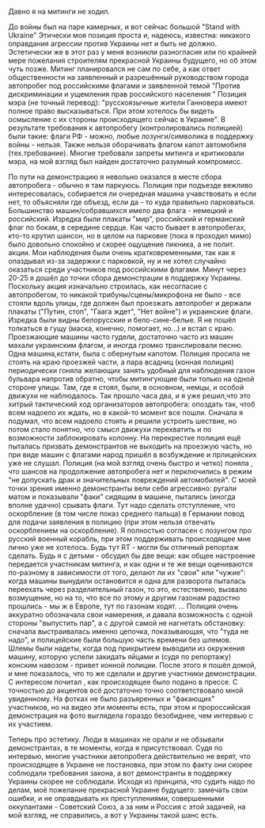 Давно я на митинги не ходил.

До войны был на паре камерных, и вот сейчас большой "Stand with Ukraine" 
Этически моя позиция проста и, надеюсь,  известна: никакого оправдания агрессии против Украины нет и быть не должно.
Эстетически же в этот раз у меня возникли  разногласия или по крайней мере пожелания строителям прекрасной Украины будущего, но об этом чуть позже.
Митинг планировался не сам по себе, а как ответ общественности на заявленный и разрешённый руководством города автопробег под российскими флагами и заявленной темой "Против дискриминации и ущемления прав российского населения "
Позиция мэра (не точный перевод): "русскоязычные жители Ганновера имеют полное право высказываться. При этом хотелось бы видеть осмысление с их стороны происходящего сейчас в Украине".
В результате требования к автопробегу (контролировались полицией) были такие:
флаги РФ - можно, любые лозунги/символика  в поддержку войны - нельзя.
Также нельзя оборачивать флагом капот автомобиля (тех.требование).
Многие требовали запреты митинга и критиковали мэра, на мой взгляд был найден достаточно разумный компромисс.

По пути на демонстрацию я невольно оказался в месте сбора автопробега - обычно я там паркуюсь. Полиция при подъезде вежливо интересовалась, собирается ли очередная машина учавствовать и если нет, то объясняли где объезд, если да - то куда правильно парковаться. Большинство машин/собравшихся имело два флага - немецкий и российский. Изредка были плакаты "мир",  российский и германский флаг по бокам, в середине сердце.  Как часто бывает в автопробегах, кто-то крутил шансон, но в целом на парковке (пока я проходил мимо) было довольно спокойно и скорее ощущение пикника, а не полит. акции. Мои наблюдения были очень кратковременными, так как я опаздывал из-за задержки с парковкой, ну и не хотел случайно оказаться среди участников под российскими флагами.
Минут через 20-25 я дошёл до точки сбора демонстрации в поддержку Украины.
Поскольку акция изначально строилась, как несогласие с автопробегом, то никакой трибуны/сцены/микрофона не было - все стояли вдоль улицы, где должен был проезжать автопробег и держали плакаты ("Путин, стоп", "Гаага ждет", "Нет войне") и украинские флаги. Изредка были видны белорусские и бело-сине-белые.
Я не пошёл толкаться в гущу (маска, конечно, помогает, но...) и встал с краю.
Проезжающие машины часто гудели, достаточно часто из машин махали украинским флагом, и иногда громко транслировали песню. Одна машина,кстати, была с обернутым капотом.  Полиция просила не стоять на краю проезжей части, а пара всадниц (конная полиция) периодически гоняла желающих занять удобный для наблюдения газон бульвара напротив обратно, чтобы митингующие были только на одной стороне улицы.
Там, где я стоял, были, в основном, немцы, и особой движухи не наблюдалось.
Так прошло часа два, и я уже решил,что это хитрый тактический ход организаторов автопробега: опоздать так, чтоб всем надоело их ждать, но в какой-то момент все пошли. Сначала я подумал, что всем надоело стоять и решили устроить шествие, но потом стало понятно, что смысл движухи перехватить и по возможности заблокировать колонну.
На перекрестке полиция ещё пыталась призвать демонстрантов не выходить на проезжую часть, но при виде машин с флагами народ пришёл в возбуждение и
прлицейских уже не слушал. Полиция (на мой взгляд очень быстро и четко) поняла , что шансов на продолжение автопробега нет и перключились в режим "не допускать драк и значительных повреждений автомобилей". С моей точки зрения именно демонстранты вели себя агрессивно: ругали матом и показывали "факи" сидящим в машине, пытались (иногда вполне удачно) срывать флаги.  Тут надо сделать отступление, что оскорбление (в том числе показ среднего пальца) в Германии повод для подачи заявления в полицию (при этом нельзя отвечать оскорблением на оскорбление).
Я полностью согласен с лозунгом про русский военный корабль, при этом поддерживать происходящее мне лично уже не хотелось. Будь тут RT - могли бы отличный репортаж сделать. Будь я с детьми - обсудил бы две вещи: как общее настроение  передается участникам митинга, и как одни и те же вещи оцениваются по-разному в зависимости от того, делают ли их "свои" или "чужие": когда машины вынудили остановится и одна для разворота пыталась переехать через разделительный газон, то это, естественно, вызвало возмущение, но на то, что все по этому и другим газонам радостно прошлись - мы ж в Европе, тут по газонам ходят.
...
Полиция очень аккуратно обозначала свои намерения, и давала возможность с одной стороны "выпустить пар", а с другой самой не нагнетать обстановку: сначала выстраивалась именно цепочка, показывающая, что "туда не надо", и полицейские были большую часть времени без шлемов. Шлемы были надеты, когда под прикрытием выводили из окружения машину, которую успели закидать яйцами и (судя по репортажу)  конским навозом - привет конной полиции.
После этого я пошёл домой, и мне показалось, что то же сделали и другие участники демонстрации.
С интересом почитал , как происходящее было подано в прессе. С точностью до акцентов всё достаточно точно соответствовало мной увиденному. На фотках не было разъяренных и "факающих" участников, но на видео эти моменты есть, при этом и пророссийская демонстрация на фото выглядела гораздо безобиднее, чем интервью с их участием.

Теперь про эстетику. Люди в машинах не орали и не обзывали демонстрантах, в те моменты, когда я присутствовал. Судя по интервью, многие участники автопробега действительно не верят, что происходящее в Украине не постановка, при этом по факту они скорее соблюдали требования закона, а вот демонстранты в поддержку Украины скорее не соблюдали. Исходя из принципа, что судить надо по делам, моё пожелание прекрасной Украине будущего: замечать свои ошибки, и не оправдывать их преступлениями, совершенными оккупантами - Советский Союз, а за ним и Россия с этой задачей, на мой взгляд,  не справились, а вот у Украины такой шанс есть.
